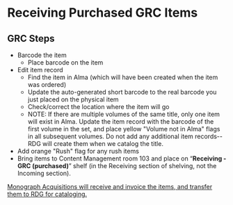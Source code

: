 # Receiving Purchased GRC Items

## GRC Steps <a href="#docs-internal-guid-bf8da6fd-7fff-aa97-d0f9-9276637464f9" id="docs-internal-guid-bf8da6fd-7fff-aa97-d0f9-9276637464f9"></a>

* Barcode the item
  * Place barcode on the item
* Edit item record
  * Find the item in Alma (which will have been created when the item was ordered)
  * Update the auto-generated short barcode to the real barcode you just placed on the physical item
  * Check/correct the location where the item will go
  * NOTE: If there are multiple volumes of the same title, only one item will exist in Alma. Update the item record with the barcode of the first volume in the set, and place yellow "Volume not in Alma" flags in all subsequent volumes. Do not add any additional item records--RDG will create them when we catalog the title.
* Add orange "Rush" flag for any rush items
* Bring items to Content Management room 103 and place on “**Receiving - GRC (purchased)**” shelf (in the Receiving section of shelving, not the Incoming section).

[Monograph Acquisitions will receive and invoice the items, and transfer them to RDG for cataloging.](../../content-management-processes/acquisitions/receiving/receiving-items-from-spec-and-grc.md)
